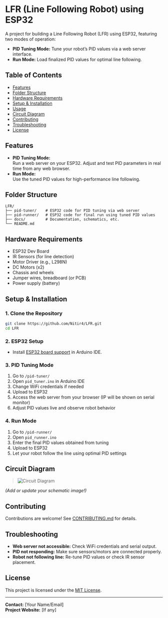 # LFR (Line Following Robot) using ESP32

A project for building a Line Following Robot (LFR) using ESP32, featuring two modes of operation:
- **PID Tuning Mode:** Tune your robot’s PID values via a web server interface.
- **Run Mode:** Load finalized PID values for optimal line following.

## Table of Contents

- [Features](#features)
- [Folder Structure](#folder-structure)
- [Hardware Requirements](#hardware-requirements)
- [Setup & Installation](#setup--installation)
- [Usage](#usage)
- [Circuit Diagram](#circuit-diagram)
- [Contributing](#contributing)
- [Troubleshooting](#troubleshooting)
- [License](#license)

## Features

- **PID Tuning Mode:**  
  Run a web server on your ESP32. Adjust and test PID parameters in real time from any web browser.
- **Run Mode:**  
  Use the tuned PID values for high-performance line following.

## Folder Structure

```
LFR/
├── pid-tuner/    # ESP32 code for PID tuning via web server
├── pid-runner/   # ESP32 code for final run using tuned PID values
├── docs/         # Documentation, schematics, etc.
└── README.md
```

## Hardware Requirements

- ESP32 Dev Board
- IR Sensors (for line detection)
- Motor Driver (e.g., L298N)
- DC Motors (x2)
- Chassis and wheels
- Jumper wires, breadboard (or PCB)
- Power supply (battery)

## Setup & Installation

### 1. Clone the Repository

```bash
git clone https://github.com/Nitir4/LFR.git
cd LFR
```

### 2. ESP32 Setup

- Install [ESP32 board support](https://docs.espressif.com/projects/arduino-esp32/en/latest/installing.html) in Arduino IDE.

### 3. PID Tuning Mode

1. Go to `/pid-tuner/`
2. Open `pid_tuner.ino` in Arduino IDE
3. Change WiFi credentials if needed
4. Upload to ESP32
5. Access the web server from your browser (IP will be shown on serial monitor)
6. Adjust PID values live and observe robot behavior

### 4. Run Mode

1. Go to `/pid-runner/`
2. Open `pid_runner.ino`
3. Enter the final PID values obtained from tuning
4. Upload to ESP32
5. Let your robot follow the line using optimal PID settings

## Circuit Diagram

> ![Circuit Diagram](docs/circuit-diagram.png)

_(Add or update your schematic image!)_

## Contributing

Contributions are welcome! See [CONTRIBUTING.md](docs/CONTRIBUTING.md) for details.

## Troubleshooting

- **Web server not accessible:** Check WiFi credentials and serial output.
- **PID not responding:** Make sure sensors/motors are connected properly.
- **Robot not following line:** Re-tune PID values or check IR sensor placement.

## License

This project is licensed under the [MIT License](LICENSE).

---

**Contact:** [Your Name/Email]  
**Project Website:** [If any]
